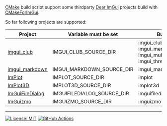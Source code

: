 [CMake](https://cmake.org) build script support some thirdparty [Dear ImGui](https://github.com/ocornut/imgui) projects build with [CMakeForImGui](https://github.com/adembudak/CMakeForImGui).

So far following projects are supported:

| Project | Variable must be set | Build option(s) | Generated target(s) |
|--------|---------------------|-----------------|---------------------|
| [imgui_club](https://github.com/ocornut/imgui_club) | IMGUI_CLUB_SOURCE_DIR | imgui_club<br>imgui_memory_editor<br>imgui_multicontext_compositor<br>imgui_threaded_rendering | `Unofficial::imgui_club::imgui_club` |
| [imgui_markdown](https://github.com/enkisoftware/imgui_markdown) | IMGUI_MARKDOWN_SOURCE_DIR | imgui_markdown | `Unofficial::imgui_markdown::imgui_markdown` |
| [ImPlot](https://github.com/epezent/implot) | IMPLOT_SOURCE_DIR | implot | `Unofficial::ImPlot::ImPlot` |
| [ImPlot3D](https://github.com/brenocq/implot3d) | IMPLOT3D_SOURCE_DIR | implot3d | `Unofficial::ImPlot3D::ImPlot3D` |
| [ImGuiFileDialog](https://github.com/aiekick/ImGuiFileDialog) | IMGUIFILEDIALOG_SOURCE_DIR | imguifiledialog | `Unofficial::ImGuiFileDialog::ImGuiFileDialog` |
| [ImGuizmo](https://github.com/CedricGuillemet/ImGuizmo) | IMGUIZMO_SOURCE_DIR | imguizmo | `Unofficial::ImGuizmo::ImGuizmo` |

---
[![License: MIT](https://img.shields.io/badge/License-MIT-blue.svg)](https://opensource.org/licenses/MIT)
[![GitHub Actions](https://github.com/adembudak/CMakeForImGuiThirdParties/actions/workflows/main.yml/badge.svg)](https://github.com/adembudak/CMakeForImGuiThirdParties/actions/workflows/main.yml)
